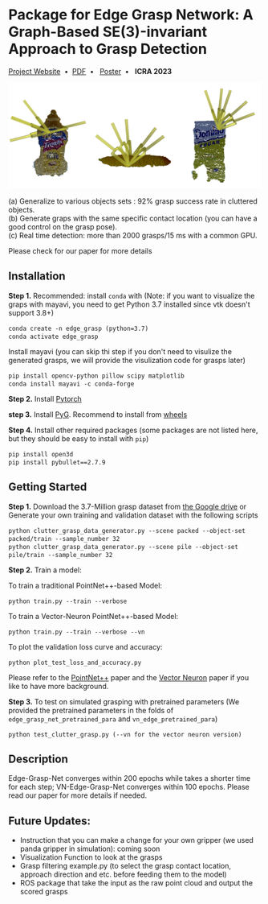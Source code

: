 # Package for Edge Grasp Network: A Graph-Based SE(3)-invariant Approach to Grasp Detection

[Project Website](https://haojhuang.github.io/edge_grasp_page/)&nbsp;&nbsp;•&nbsp;&nbsp;[PDF](https://arxiv.org/abs/2211.00191)&nbsp;&nbsp;•&nbsp;&nbsp; [Poster](https://drive.google.com/file/d/1Y5Myg-XBXbj9IkZjGn7QAt5z5Rf6ZoVd/view)&nbsp;&nbsp;•&nbsp;&nbsp; **ICRA 2023**

<p align="center">
  <img width="550" src="image/grasp_example.png">
</p>

(a) Generalize to various objects sets : 92% grasp success rate in cluttered objects.<br>
(b) Generate graps with the same specific contact location (you can have a good control on the grasp pose).<br>
(c) Real time detection: more than 2000 grasps/15 ms with a common GPU.<br>

Please check for our paper for more details

## Installation
**Step 1.** Recommended: install `conda` with (Note: if you want to visualize the graps with mayavi, you need to get Python 3.7 installed since vtk doesn't support 3.8+)

```shell
conda create -n edge_grasp (python=3.7)
conda activate edge_grasp
```
Install mayavi (you can skip thi step if you don't need to visulize the generated grasps, we will provide the visulization code for grasps later)

```shell
pip install opencv-python pillow scipy matplotlib
conda install mayavi -c conda-forge
```

**Step 2.** Install [Pytorch](https://pytorch.org/get-started/locally/)

**step 3.** Install [PyG](https://pytorch-geometric.readthedocs.io/en/latest/notes/installation.html). Recommend to install from [wheels](https://data.pyg.org/whl/)

**Step 4.** Install other required packages (some packages are not listed here, but they should be easy to install with `pip`)

```shell
pip install open3d
pip install pybullet==2.7.9
```

## Getting Started
**Step 1.** Download the 3.7-Million grasp dataset from [the Google drive](https://drive.google.com/file/d/1ZA15hQ41mzMXShfkzKufF4pYTDjZgJWD/view?usp=share_link) or Generate your own training and validation dataset with the following scripts

```shell
python clutter_grasp_data_generator.py --scene packed --object-set packed/train --sample_number 32
python clutter_grasp_data_generator.py --scene pile --object-set pile/train --sample_number 32
```

**Step 2.** Train a model:

To train a traditional PointNet++-based Model:
```shell
python train.py --train --verbose
```

To train a Vector-Neuron PointNet++-based Model:
```shell
python train.py --train --verbose --vn
```

To plot the validation loss curve and accuracy:
```shell
python plot_test_loss_and_accuracy.py
```

Please refer to the [PointNet++](https://arxiv.org/abs/1706.02413) paper and the [Vector Neuron](https://arxiv.org/abs/2104.12229) paper if you like to have more background.

**Step 3.** To test on simulated grasping with pretrained parameters (We provided the pretrained parameters in the folds of `edge_grasp_net_pretrained_para` and `vn_edge_pretrained_para`)

```shell
python test_clutter_grasp.py (--vn for the vector neuron version)
```
## Description
Edge-Grasp-Net converges within 200 epochs while takes a shorter time for each step; VN-Edge-Grasp-Net converges within 100 epochs. Please read our paper for more details if needed.


## Future Updates:
- Instruction that you can make a change for your own gripper (we used panda gripper in simulation): coming soon
- Visualization Function to look at the grasps
- Grasp filtering example.py (to select the grasp contact location, approach direction and etc. before feeding them to the model)
- ROS package that take the input as the raw point cloud and output the scored grasps







